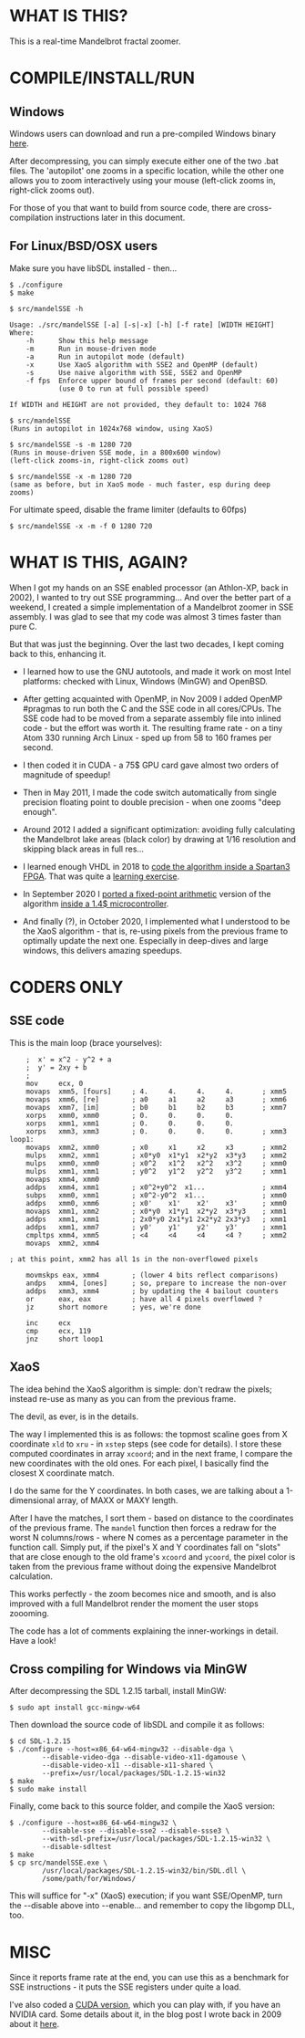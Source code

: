 WHAT IS THIS?
=============

This is a real-time Mandelbrot fractal zoomer.

COMPILE/INSTALL/RUN
===================

Windows
-------
Windows users can download and run a pre-compiled Windows binary
[here](https://github.com/ttsiodras/MandelbrotSSE/releases/download/2.3/mandelSSE-win32-2.3.zip).

After decompressing, you can simply execute either one of the two .bat
files. The 'autopilot' one zooms in a specific location, while the other
one allows you to zoom interactively using your mouse (left-click zooms in,
right-click zooms out).

For those of you that want to build from source code, there are 
cross-compilation instructions later in this document.

For Linux/BSD/OSX users
-----------------------

Make sure you have libSDL installed - then...

    $ ./configure
    $ make

    $ src/mandelSSE -h

    Usage: ./src/mandelSSE [-a] [-s|-x] [-h] [-f rate] [WIDTH HEIGHT]
    Where:
        -h      Show this help message
        -m      Run in mouse-driven mode
        -a      Run in autopilot mode (default)
        -x      Use XaoS algorithm with SSE2 and OpenMP (default)
        -s      Use naive algorithm with SSE, SSE2 and OpenMP
        -f fps  Enforce upper bound of frames per second (default: 60)
                (use 0 to run at full possible speed)

    If WIDTH and HEIGHT are not provided, they default to: 1024 768

    $ src/mandelSSE
    (Runs in autopilot in 1024x768 window, using XaoS)

    $ src/mandelSSE -s -m 1280 720
    (Runs in mouse-driven SSE mode, in a 800x600 window)
    (left-click zooms-in, right-click zooms out)

    $ src/mandelSSE -x -m 1280 720
    (same as before, but in XaoS mode - much faster, esp during deep zooms)

For ultimate speed, disable the frame limiter (defaults to 60fps)

    $ src/mandelSSE -x -m -f 0 1280 720

WHAT IS THIS, AGAIN?
====================

When I got my hands on an SSE enabled processor (an Athlon-XP, back in 2002),
I wanted to try out SSE programming... And over the better part of a weekend,
I created a simple implementation of a Mandelbrot zoomer in SSE assembly.
I was glad to see that my code was almost 3 times faster than pure C.

But that was just the beginning.
Over the last two decades, I kept coming back to this, enhancing it.

- I learned how to use the GNU autotools, and made it work on most Intel
  platforms: checked with Linux, Windows (MinGW) and OpenBSD.

- After getting acquainted with OpenMP, in Nov 2009 I added OpenMP #pragmas
  to run both the C and the SSE code in all cores/CPUs. The SSE code had to
  be moved from a separate assembly file into inlined code - but the effort
  was worth it. The resulting frame rate - on a tiny Atom 330 running Arch
  Linux - sped up from 58 to 160 frames per second.

- I then coded it in CUDA - a 75$ GPU card gave almost two orders of
  magnitude of speedup!

- Then in May 2011, I made the code switch automatically from single precision
  floating point to double precision - when one zooms "deep enough".

- Around 2012 I added a significant optimization: avoiding fully calculating
  the Mandelbrot lake areas (black color) by drawing at 1/16 resolution and
  skipping black areas in full res...

- I learned enough VHDL in 2018 to [code the algorithm inside a Spartan3
  FPGA](https://www.youtube.com/watch?v=yFIbjiOWYFY). That was quite a
  [learning exercise](https://github.com/ttsiodras/MandelbrotInVHDL).

- In September 2020 I [ported a fixed-point arithmetic](
  https://github.com/ttsiodras/Blue_Pill_Mandelbrot/) version of the
  algorithm [inside a 1.4$ microcontroller](
  https://www.youtube.com/watch?v=5875JOnFDLg).

- And finally (?), in October 2020, I implemented what I understood to be
  the XaoS algorithm - that is, re-using pixels from the previous frame
  to optimally update the next one. Especially in deep-dives and large
  windows, this delivers amazing speedups.

CODERS ONLY
===========

SSE code
--------

This is the main loop (brace yourselves):

        ;  x' = x^2 - y^2 + a
        ;  y' = 2xy + b
        ;
        mov     ecx, 0
        movaps  xmm5, [fours]     ; 4.     4.     4.     4.       ; xmm5
        movaps  xmm6, [re]        ; a0     a1     a2     a3       ; xmm6
        movaps  xmm7, [im]        ; b0     b1     b2     b3       ; xmm7
        xorps   xmm0, xmm0        ; 0.     0.     0.     0.
        xorps   xmm1, xmm1        ; 0.     0.     0.     0.
        xorps   xmm3, xmm3        ; 0.     0.     0.     0.       ; xmm3
    loop1:
        movaps  xmm2, xmm0        ; x0     x1     x2     x3       ; xmm2
        mulps   xmm2, xmm1        ; x0*y0  x1*y1  x2*y2  x3*y3    ; xmm2
        mulps   xmm0, xmm0        ; x0^2   x1^2   x2^2   x3^2     ; xmm0
        mulps   xmm1, xmm1        ; y0^2   y1^2   y2^2   y3^2     ; xmm1
        movaps  xmm4, xmm0
        addps   xmm4, xmm1        ; x0^2+y0^2  x1...              ; xmm4
        subps   xmm0, xmm1        ; x0^2-y0^2  x1...              ; xmm0
        addps   xmm0, xmm6        ; x0'    x1'    x2'    x3'      ; xmm0
        movaps  xmm1, xmm2        ; x0*y0  x1*y1  x2*y2  x3*y3    ; xmm1
        addps   xmm1, xmm1        ; 2x0*y0 2x1*y1 2x2*y2 2x3*y3   ; xmm1
        addps   xmm1, xmm7        ; y0'    y1'    y2'    y3'      ; xmm1
        cmpltps xmm4, xmm5        ; <4     <4     <4     <4 ?     ; xmm2
        movaps  xmm2, xmm4

    ; at this point, xmm2 has all 1s in the non-overflowed pixels

        movmskps eax, xmm4        ; (lower 4 bits reflect comparisons)
        andps   xmm4, [ones]      ; so, prepare to increase the non-over
        addps   xmm3, xmm4        ; by updating the 4 bailout counters
        or      eax, eax          ; have all 4 pixels overflowed ?
        jz      short nomore      ; yes, we're done

        inc     ecx
        cmp     ecx, 119
        jnz     short loop1

XaoS
----

The idea behind the XaoS algorithm is simple: don't redraw the pixels;
instead re-use as many as you can from the previous frame.

The devil, as ever, is in the details.

The way I implemented this is as follows: the topmost scaline goes
from X coordinate `xld` to `xru` - in `xstep` steps (see code
for details). I store these computed coordinates in array `xcoord`;
and in the next frame, I compare the new coordinates with the old 
ones. For each pixel, I basically find the closest X coordinate match.

I do the same for the Y coordinates. In both cases, we are talking
about a 1-dimensional array, of MAXX or MAXY length.

After I have the matches, I sort them - based on distance to the
coordinates of the previous frame. The `mandel` function then forces
a redraw for the worst N columns/rows - where N comes as a percentage
parameter in the function call. Simply put, if the pixel's
X and Y coordinates fall on "slots" that are close enough to the
old frame's `xcoord` and `ycoord`, the pixel color is taken
from the previous frame without doing the expensive Mandelbrot
calculation.

This works perfectly - the zoom becomes nice and smooth, and is
also improved with a full Mandelbrot render the moment the user
stops zoooming.

The code has a lot of comments explaining the inner-workings in detail.
Have a look!

Cross compiling for Windows via MinGW
-------------------------------------
After decompressing the SDL 1.2.15 tarball, install MinGW:

    $ sudo apt install gcc-mingw-w64

Then download the source code of libSDL and compile it as follows:

    $ cd SDL-1.2.15
    $ ./configure --host=x86_64-w64-mingw32 --disable-dga \
            --disable-video-dga --disable-video-x11-dgamouse \
            --disable-video-x11 --disable-x11-shared \
            --prefix=/usr/local/packages/SDL-1.2.15-win32
    $ make
    $ sudo make install

Finally, come back to this source folder, and compile the XaoS
version:

    $ ./configure --host=x86_64-w64-mingw32 \
            --disable-sse --disable-sse2 --disable-ssse3 \
            --with-sdl-prefix=/usr/local/packages/SDL-1.2.15-win32 \
            --disable-sdltest
    $ make
    $ cp src/mandelSSE.exe \
            /usr/local/packages/SDL-1.2.15-win32/bin/SDL.dll \
            /some/path/for/Windows/

This will suffice for "-x" (XaoS) execution; if you want SSE/OpenMP,
turn the --disable above into --enable... and remember to copy the
libgomp DLL, too.

MISC
====
Since it reports frame rate at the end, you can use this as a benchmark
for SSE instructions - it puts the SSE registers under quite a load.

I've also coded a
[CUDA version](https://www.thanassis.space/mandelcuda-1.0.tar.bz2),
which you can play with, if you have an NVIDIA card.
Some details about it, in the blog post I wrote back in 2009 about
it [here](https://www.thanassis.space/mandelSSE.html).
